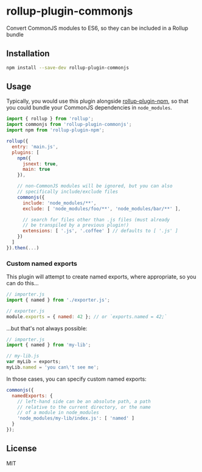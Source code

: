 # rollup-plugin-commonjs

Convert CommonJS modules to ES6, so they can be included in a Rollup bundle


## Installation

```bash
npm install --save-dev rollup-plugin-commonjs
```


## Usage

Typically, you would use this plugin alongside [rollup-plugin-npm](https://github.com/rollup/rollup-plugin-npm), so that you could bundle your CommonJS dependencies in `node_modules`.

```js
import { rollup } from 'rollup';
import commonjs from 'rollup-plugin-commonjs';
import npm from 'rollup-plugin-npm';

rollup({
  entry: 'main.js',
  plugins: [
    npm({
      jsnext: true,
      main: true
    }),

    // non-CommonJS modules will be ignored, but you can also
    // specifically include/exclude files
    commonjs({
      include: 'node_modules/**',
      exclude: [ 'node_modules/foo/**', 'node_modules/bar/**' ],

      // search for files other than .js files (must already
      // be transpiled by a previous plugin!)
      extensions: [ '.js', '.coffee' ] // defaults to [ '.js' ]
    })
  ]
}).then(...)
```

### Custom named exports

This plugin will attempt to create named exports, where appropriate, so you can do this...

```js
// importer.js
import { named } from './exporter.js';

// exporter.js
module.exports = { named: 42 }; // or `exports.named = 42;`
```

...but that's not always possible:

```js
// importer.js
import { named } from 'my-lib';

// my-lib.js
var myLib = exports;
myLib.named = 'you can\'t see me';
```

In those cases, you can specify custom named exports:

```js
commonjs({
  namedExports: {
    // left-hand side can be an absolute path, a path
    // relative to the current directory, or the name
    // of a module in node_modules
    'node_modules/my-lib/index.js': [ 'named' ]
  }
});
```


## License

MIT
